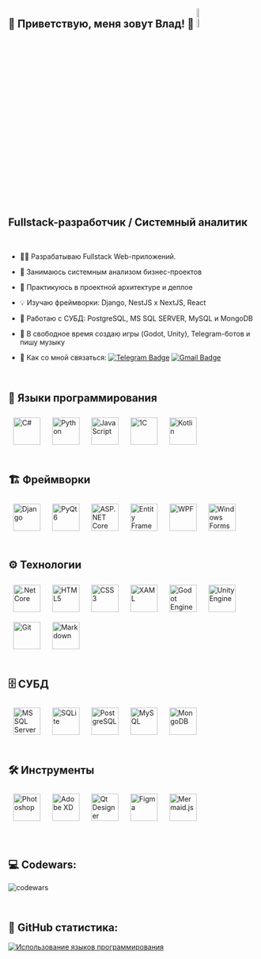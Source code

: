 👾 Приветствую, меня зовут Влад! 👾 <img src="https://user-images.githubusercontent.com/18350557/176309783-0785949b-9127-417c-8b55-ab5a4333674e.gif" alt="hello-image" height="10%" />
---

Fullstack-разработчик / Системный аналитик
---

<br/>

- 👨‍💻 Разрабатываю Fullstack Web-приложений.

- 💼 Занимаюсь системным анализом бизнес-проектов

- 🐳 Практикуюсь в проектной архитектуре и деплое 

- 💡 Изучаю фреймворки: Django, NestJS x NextJS, React 

- 🍒 Работаю с СУБД: PostgreSQL, MS SQL SERVER, MySQL и MongoDB

- 🎨 В свободное время создаю игры (Godot, Unity), Telegram-ботов и пишу музыку

- 🍂 Как со мной связаться: [![Telegram Badge](https://img.shields.io/badge/-vladislavbedin-blue?style=flat&logo=Telegram&logoColor=white)](https://t.me/mindless_muse) [![Gmail Badge](https://img.shields.io/badge/-Gmail-red?style=flat&logo=Gmail&logoColor=white)](mailto:mindlessmuse.666@gmail.com) 

<br/>

## 🧩 Языки программирования
<div align="left">
  <!-- C-sharp -->
  <a href="https://docs.microsoft.com/en-us/dotnet/csharp" target="_blank"><img style="margin: 10px" src="https://profilinator.rishav.dev/skills-assets/csharp-original.svg" alt="C#" height="55" /></a> 
  <!-- Python -->
  <a href="https://www.python.org" target="_blank"><img style="margin: 10px" src="https://profilinator.rishav.dev/skills-assets/python-original.svg" alt="Python" height="55" /></a>
  <!-- JavaScript -->
  <a href="https://developer.mozilla.org/ru/docs/Web/JavaScript" target="_blank"><img style="margin: 10px" src="https://miladfathy.gallerycdn.vsassets.io/extensions/miladfathy/js-snippet/0.0.3/1620337479564/Microsoft.VisualStudio.Services.Icons.Default" alt="JavaScript" height="55" /></a>
  <!-- 1C -->
  <a href="https://1c.ru" target="_blank"><img style="margin: 10px" src="https://b2field.com/wp-content/uploads/2019/05/integrations-1c-header-img_ru.png" alt="1C" height="55" /></a>
  <!-- Kotlin -->
  <a href="https://kotlinlang.org" target="_blank"><img style="margin: 10px" src="https://profilinator.rishav.dev/skills-assets/kotlinlang-icon.svg" alt="Kotlin" height="55" /></a>
</div>
</td><td valign="top" width="33%">

<br/>

## 🏗️ Фреймворки
<div align="left">
  <!-- Django -->
  <a href="https://docs.djangoproject.com" target="_blank"><img style="margin: 10px" src="https://habrastorage.org/r/w1560/getpro/habr/upload_files/e2b/17a/a46/e2b17aa46f830f061612b96d0af48e3b.png" alt="Django" height="55" /></a>
  <!-- PyQt6 -->
  <a href="https://doc.qt.io/qtforpython-6" target="_blank"><img style="margin: 10px" src="https://vectorseek.com/wp-content/uploads/2023/04/PyQt-Logo-Vector.jpg" alt="PyQt6" height="55" /></a>
  <!-- ASP.NET Core -->
  <a href="https://learn.microsoft.com/en-us/aspnet/core/?view=aspnetcore-9.0" target="_blank"><img style="margin: 10px" src="https://avatars.mds.yandex.net/i?id=5a6085b7a7aab02082a2d610838e154e2d046b4c-6235060-images-thumbs&n=13" alt="ASP.NET Core" height="55" /></a>
  <!-- Entity Framework Core -->
  <a href="https://learn.microsoft.com/en-us/ef/core" target="_blank"><img style="margin: 10px" src="https://avatars.mds.yandex.net/i?id=0a90be9c4094392bf2bb2220078a4205_l-4768960-images-thumbs&n=13" alt="Entity Framework Core" height="55" /></a>
  <!-- Windows Presentation Foundation (WPF) -->
  <a href="https://learn.microsoft.com/en-us/dotnet/desktop/wpf" target="_blank"><img style="margin: 10px" src="https://avatars.mds.yandex.net/i?id=346c5e9029b4b9a24535f1ed9ad6f81b-4322178-images-thumbs&n=13" alt="WPF" height="55" /></a>
  <!-- Windows Forms --> 
  <a href="https://learn.microsoft.com/en-us/dotnet/desktop/winforms" target="_blank"><img style="margin: 10px" src="https://habrastorage.org/web/991/e95/7c9/991e957c9dba4f71b82883042d6da383.jpg" alt="Windows Forms" height="55" /></a>
</div>
</td><td valign="top" width="33%">

<br/>

## ⚙️ Технологии
<div align="left">
  <!-- .Net Core -->
  <a href="https://dotnet.microsoft.com/download" target="_blank"><img style="margin: 10px" src="https://profilinator.rishav.dev/skills-assets/dotnetcore.png" alt=".Net Core" height="55" /></a>
  <!-- HTML5 -->
  <a href="https://en.wikipedia.org/wiki/HTML5" target="_blank"><img style="margin: 10px" src="https://profilinator.rishav.dev/skills-assets/html5-original-wordmark.svg" alt="HTML5" height="55" /></a>  
  <!-- CSS3 -->
  <a href="https://www.w3schools.com/css/" target="_blank"><img style="margin: 10px" src="https://profilinator.rishav.dev/skills-assets/css3-original-wordmark.svg" alt="CSS3" height="55" /></a>
  <!-- XAML -->
  <a href="https://docs.microsoft.com/en-us/dotnet/desktop/wpf/xaml/" target="_blank"><img style="margin: 10px" src="https://profilinator.rishav.dev/skills-assets/xaml.png" alt="XAML" height="55" /></a>  
  <!-- Godot Engine (GDScript) -->
  <a href="https://godotengine.org" target="_blank"><img style="margin: 10px" src="https://res.cloudinary.com/daily-now/image/upload/s--ZTW5R_kJ--/f_auto/v1727120006/squads/6da83cbf-4fde-4c81-b91a-f25c050e1370" alt="Godot Engine (GDScript)" height="55" /></a>
  <!-- Unity Engine -->
  <a href="https://unity.com" target="_blank"><img style="margin: 10px" src="https://profilinator.rishav.dev/skills-assets/unity.png" alt="Unity Engine" height="55" /></a>  
  <!-- Git -->
  <a href="https://git-scm.com/doc" target="_blank"><img style="margin: 10px" src="https://profilinator.rishav.dev/skills-assets/git-scm-icon.svg" alt="Git" height="55" /></a> 
  <!-- Markdown -->
  <a href="https://www.markdownguide.org/basic-syntax" target="_blank"><img style="margin: 10px" src="https://is1-ssl.mzstatic.com/image/thumb/Purple113/v4/5d/0f/94/5d0f9492-b1fe-08de-9861-ff963e663625/AppIcon-0-85-220-4-2x.png/1200x630bb.png" alt="Markdown" height="55" /></a> 
</div>
</td><td valign="top" width="33%">

<br/>

## 🗄️ СУБД
<div align="left">
  <!-- MS SQL Server -->
  <a href="https://www.microsoft.com/ru-ru/sql-server" target="_blank"><img style="margin: 10px" src="https://softmap.ru/upload/iblock/869/8690dc718ca8d996c4de8aa4618fd921.jpg" alt="MS SQL Server" height="55" /></a>
  <!-- SQLite -->
  <a href="https://www.sqlite.org" target="_blank"><img style="margin: 10px" src="https://i.pinimg.com/736x/a0/f8/78/a0f878f4a9e3e2851957042d5e819288.jpg" alt="SQLite" height="55" /></a>
  <!-- PostgreSQL -->
  <a href="https://www.postgresql.org" target="_blank"><img style="margin: 10px" src="https://profilinator.rishav.dev/skills-assets/postgresql-original-wordmark.svg" alt="PostgreSQL" height="55" /></a>
  <!-- MySQL -->
  <a href="https://www.mysql.com" target="_blank"><img style="margin: 10px" src="https://profilinator.rishav.dev/skills-assets/mysql-original-wordmark.svg" alt="MySQL" height="55" /></a>
  <!-- MongoDB -->
  <a href="https://www.mongodb.com" target="_blank"><img style="margin: 10px" src="https://profilinator.rishav.dev/skills-assets/mongodb-original-wordmark.svg" alt="MongoDB" height="55" /></a>
</div>
</td><td valign="top" width="33%">

<br/>

## 🛠️ Инструменты
<div align="left">
  <!-- Photoshop -->
  <a href="https://www.adobe.com/in/products/photoshop.html" target="_blank"><img style="margin: 10px" src="https://profilinator.rishav.dev/skills-assets/photoshop-plain.svg" alt="Photoshop" height="55" /></a>  
  <!-- Adobe XD -->
  <a href="https://www.adobe.com/in/products/xd.html" target="_blank"><img style="margin: 10px" src="https://profilinator.rishav.dev/skills-assets/adobexd.png" alt="Adobe XD" height="55" /></a> 
  <!-- Qt Designer -->
  <a href="https://doc.qt.io/qt-6.7/qtdesigner-index.html" target="_blank"><img style="margin: 10px" src="https://static.tildacdn.com/tild3766-3332-4438-b434-356232643133/787286.png" alt="Qt Designer" height="55" /></a>
  <!-- Figma -->
  <a href="https://www.figma.com/" target="_blank"><img style="margin: 10px" src="https://profilinator.rishav.dev/skills-assets/figma-icon.svg" alt="Figma" height="55" /></a>
  <!-- Mermaid.js -->
  <a href="https://mermaid.js.org/" target="_blank"><img style="margin: 10px" src="https://avatars.githubusercontent.com/u/57169982?v=4" alt="Mermaid.js" height="55" /></a>
</div>
</td><td valign="top" width="33%">

<br/>
<br/>

## 💻 Codewars:
![codewars](https://www.codewars.com/users/MindlessMuse666/badges/large)

<br/>

## 🥞 GitHub статистика:
<a href="https://github.com/MindlessMuse666" align="left"><img src="https://github-readme-stats.vercel.app/api/top-langs/?username=MindlessMuse666&langs_count=10&title_color=0891b2&text_color=ffffff&icon_color=0891b2&bg_color=1c1917&hide_border=true&locale=en&custom_title=Top%20%Languages" alt="Использование языков программирования" /></a>
